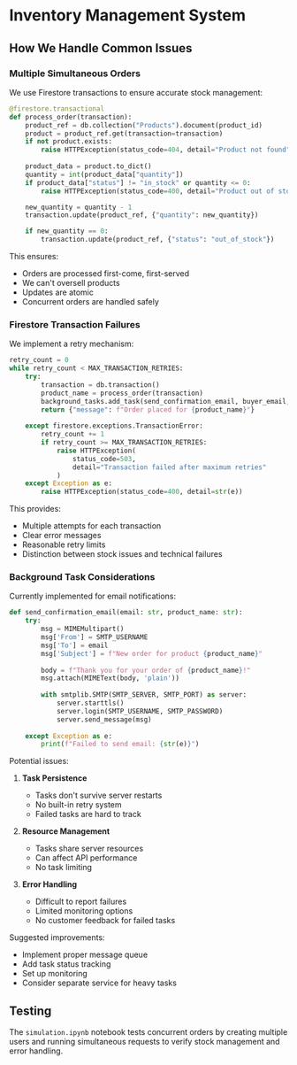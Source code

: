# Inventory Management System

## How We Handle Common Issues

### Multiple Simultaneous Orders
We use Firestore transactions to ensure accurate stock management:

```python
@firestore.transactional
def process_order(transaction):
    product_ref = db.collection("Products").document(product_id)
    product = product_ref.get(transaction=transaction)
    if not product.exists:
        raise HTTPException(status_code=404, detail="Product not found")
    
    product_data = product.to_dict()
    quantity = int(product_data["quantity"])
    if product_data["status"] != "in_stock" or quantity <= 0:
        raise HTTPException(status_code=400, detail="Product out of stock")

    new_quantity = quantity - 1
    transaction.update(product_ref, {"quantity": new_quantity})

    if new_quantity == 0:
        transaction.update(product_ref, {"status": "out_of_stock"})
```

This ensures:
- Orders are processed first-come, first-served
- We can't oversell products
- Updates are atomic
- Concurrent orders are handled safely

### Firestore Transaction Failures
We implement a retry mechanism:

```python
retry_count = 0
while retry_count < MAX_TRANSACTION_RETRIES:
    try:
        transaction = db.transaction()
        product_name = process_order(transaction)
        background_tasks.add_task(send_confirmation_email, buyer_email, product_name)
        return {"message": f"Order placed for {product_name}"}
        
    except firestore.exceptions.TransactionError:
        retry_count += 1
        if retry_count >= MAX_TRANSACTION_RETRIES:
            raise HTTPException(
                status_code=503,
                detail="Transaction failed after maximum retries"
            )
    except Exception as e:
        raise HTTPException(status_code=400, detail=str(e))
```

This provides:
- Multiple attempts for each transaction
- Clear error messages
- Reasonable retry limits
- Distinction between stock issues and technical failures

### Background Task Considerations
Currently implemented for email notifications:
```python
def send_confirmation_email(email: str, product_name: str):
    try:
        msg = MIMEMultipart()
        msg['From'] = SMTP_USERNAME
        msg['To'] = email
        msg['Subject'] = f"New order for product {product_name}"
        
        body = f"Thank you for your order of {product_name}!"
        msg.attach(MIMEText(body, 'plain'))
        
        with smtplib.SMTP(SMTP_SERVER, SMTP_PORT) as server:
            server.starttls()
            server.login(SMTP_USERNAME, SMTP_PASSWORD)
            server.send_message(msg)
            
    except Exception as e:
        print(f"Failed to send email: {str(e)}")
```

Potential issues:
1. **Task Persistence**
   - Tasks don't survive server restarts
   - No built-in retry system
   - Failed tasks are hard to track

2. **Resource Management**
   - Tasks share server resources
   - Can affect API performance
   - No task limiting

3. **Error Handling**
   - Difficult to report failures
   - Limited monitoring options
   - No customer feedback for failed tasks

Suggested improvements:
- Implement proper message queue
- Add task status tracking
- Set up monitoring
- Consider separate service for heavy tasks

## Testing
The `simulation.ipynb` notebook tests concurrent orders by creating multiple users and running simultaneous requests to verify stock management and error handling.